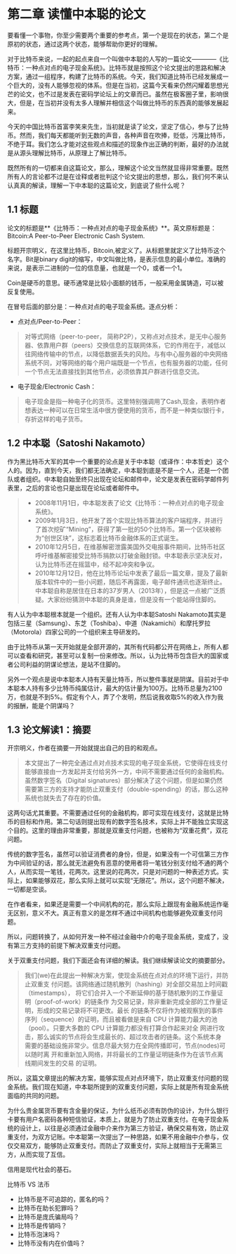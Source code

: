 # 第二章 读懂中本聪的论文

要看懂一个事物，你至少需要两个重要的参考点，第一个是现在的状态，第二个是原初的状态，通过这两个状态，能够帮助你更好的理解。

对于比特币来说，一起的起点来自一个叫做中本聪的人写的一篇论文————《比特币：一种点对点的电子现金系统》。比特币就是按照这个论文提出的思路和解决方案，通过一组程序，构建了比特币的系统。今天，我们知道比特币已经发展成一个巨大的，没有人能够忽视的体系。但是在当初，这篇今天看来仍然闪耀着思想光芒的论文，也不过是发表在密码学论坛上的文章而已。虽然在极客圈子里，影响很大，但是，在当初并没有太多人理解并相信这个叫做比特币的东西真的能够发展起来。

今天的中国比特币首富李笑来先生，当初就是读了论文，坚定了信心，参与了比特币。然而，我们每天都能听到无数的声音，各种声音在吹捧，贬低，污蔑比特币，不绝于耳。我们怎么才能对这些观点和描述的现象作出正确的判断，最好的办法就是从源头理解比特币，从原理上了解比特币。

既然所有的一切都来自这篇论文，那么，理解这个论文当然就显得非常重要。既然所有人的言论都不过是在诠释或者批判这个论文提出的思想，那么，我们何不来认认真真的解读，理解一下中本聪的这篇论文，到底说了些什么呢？

## 1.1 标题

论文的标题是**《比特币：一种点对点的电子现金系统》**。英文原标题是：Bitcoin:A Peer-to-Peer Electronic Cash System.

标题开宗明义，在这里比特币，Bitcoin,被定义了。从标题里就定义了比特币这个名字。Bit是binary digit的缩写，中文叫做比特，是表示信息的最小单位。准确的来说，是表示二进制的一位的信息量，也就是一个0，或者一个1。

Coin是硬币的意思。硬币通常是比较小面额的钱币，一般采用金属铸造，可以被反复使用。

在冒号后面的部分是：一种点对点的电子现金系统。逐点分析：  
- 点对点/Peer-to-Peer：  
> 对等式网络（peer-to-peer， 简称P2P），又称点对点技术，是无中心服务器、依靠用户群（peers）交换信息的互联网体系，它的作用在于，减低以往网络传输中的节点，以降低数据丢失的风险。与有中心服务器的中央网络系统不同，对等网络的每个用户端既是一个节点，也有服务器的功能，任何一个节点无法直接找到其他节点，必须依靠其户群进行信息交流。

- 电子现金/Electronic Cash：
> 电子现金是指一种电子化的货币。这里特别强调用了Cash,现金，表明作者想表达一种可以在日常生活中很方便使用的货币，而不是一种类似银行卡，存折这样的电子货币。

## 1.2 中本聪（Satoshi Nakamoto）

作为黑比特币大军的其中一个重要的论点是关于中本聪（或译作：中本哲史）这个人的。因为，直到今天，我们都无法确定，中本聪到底是不是一个人，还是一个团队或者组织。中本聪自始至终只出现在论坛和邮件中，论文是发表在密码学邮件列表里，之后的言论也只是出现在论坛或者邮件中。

> - 2008年11月1日，中本聪发表了论文《比特币：一种点对点的电子现金系统》。
>- 2009年1月3日，他开发了首个实现比特币算法的客户端程序，并进行了首次挖矿“Mining”，获得了第一批的50个比特币。第一个区块被称为“创世区块”，这标志着比特币金融体系的正式诞生。
>- 2010年12月5日，在维基解密泄露美国外交电报事件期间，比特币社区呼吁维基解密接受比特币捐款以打破金融封锁。中本聪表示坚决反对，认为比特币还在摇篮中，经不起冲突和争议。
>- 2010年12月12日，他在比特币论坛中发表了最后一篇文章，提及了最新版本软件中的一些小问题，随后不再露面，电子邮件通讯也逐渐终止。
中本聪自称是居住在日本的37岁男人（2013年），但是这一点被广泛质疑。大家纷纷猜测中本聪的真身是谁，但是没有一个能站得住脚的。

有人认为中本聪根本就是一个组织。还有人认为中本聪Satoshi Nakamoto其实是包括三星（Samsung）、东芝（Toshiba）、中道（Nakamichi）和摩托罗拉（Motorola）四家公司的一个组织来主导研发的。

由于比特币从第一天开始就是全部开源的，其所有代码都公开在网络上，所有人都可以查看和研究，甚至可以复制一份来修改。所以，认为比特币包含巨大的国家或者公司利益的阴谋论想法，是站不住脚的。

另外一个观点是说中本聪本人持有天量比特币，所以整件事就是阴谋。目前对于中本聪本人持有多少比特币纯属估计，最大的估计量为100万。比特币总量为2100万，也就是不到5%。假定有个人，弄了个发明，然后说我收取5%的收入作为我的报酬，能是个阴谋吗？

## 1.3 论文解读1：摘要

开宗明义，作者在摘要一开始就提出自己的目的和观点。

>本文提出了一种完全通过点对点技术实现的电子现金系统，它使得在线支付能够直接由一方发起并支付给另外一方，中间不需要通过任何的金融机构。虽然数字签名（Digital signatures）部分解决了这个问题，但是如果仍然需要第三方的支持才能防止双重支付（double-spending）的话，那么这种系统也就失去了存在的价值。

这两句话尤其重要。不需要通过任何的金融机构，即可实现在线支付，这就是比特币的目标和作用。第二句话则提出现有的数字签名技术，实际上并不能独立实现这个目的。这里的理由非常重要，那就是双重支付问题，也被称为“双重花费”，双花问题。

传统的数字签名，虽然可以验证消费者的身份，但是，如果没有一个可信第三方作为中间验证的话，那么就无法避免有恶意的使用者将一笔钱分别支付给不通的两个人，从而实现一笔钱，花两次。这里说的花两次，只是对问题的一种表述方式。实际上，如果能够双花，那么实际上就可以实现“无限花”。所以，这个问题不解决，一切都是空谈。

在作者看来，如果还是需要一个中间机构的花，那么实际上跟现有金融系统运作毫无区别，意义不大。真正有意义的是怎样不通过中间机构也能够避免双重支付问题。

所以，问题转换了，从如何开发一种不经过金融中介的电子现金系统，变成了，没有第三方支持的前提下解决双重支付问题。

关于双重支付问题，我们下面还会有详细的解读。我们继续解读论文的摘要部分。

>我们(we)在此提出一种解决方案，使现金系统在点对点的环境下运行，并防止双重支
付问题。该网络通过随机散列（hashing）对全部交易加上时间戳（timestamps），
将它们合并入一个不断延伸的基于随机散列的工作量证明（proof-of-work）的链条作
为交易记录，除非重新完成全部的工作量证明，形成的交易记录将不可更改。最长
的链条不仅将作为被观察到的事件序列（sequence）的证明，而且被看做是来自 CPU
计算能力最大的池（pool）。只要大多数的 CPU 计算能力都没有打算合作起来对全
网进行攻击，那么诚实的节点将会生成最长的、超过攻击者的链条。这个系统本身
需要的基础设施非常少。信息尽最大努力在全网传播即可，节点(nodes)可以随时离
开和重新加入网络，并将最长的工作量证明链条作为在该节点离线期间发生的交易
的证明。

所以，这篇文章提出的解决方案，能够实现点对点环境下，防止双重支付问题的现金系统。我们现在知道，中本聪所提到的双重支付问题，实际上就是所有现金系统面临的共同的问题。

为什么贵金属货币要有含金量的保证，为什么纸币必须有防伪的设计，为什么银行卡要有用户名密码各种短信验证，本质上，就是为了防止双重支付。在电子现金系统的设计上，以往是必须通过金融中介来作为第三方验证，确保交易有效，防止双重支付，为双方记账。中本聪第一次提出了一种思路，如果不用金融中介参与，仅仅交易双方，能够防止双重支付。而防止了双重支付，实际上就相当于无需第三方，从而实现了互信。

信用是现代社会的基石。

比特币 VS 法币

- 比特币是不可追踪的，匿名的吗？
- 比特币在助长犯罪吗？
- 比特币是庞氏骗局吗？
- 比特币是传销吗？
- 比特币泡沫吗？
- 比特币没有内在价值吗？